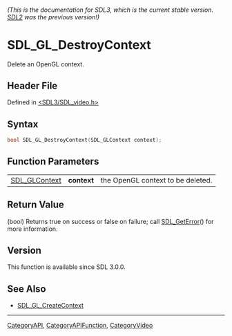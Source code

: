 ###### (This is the documentation for SDL3, which is the current stable version. [SDL2](https://wiki.libsdl.org/SDL2/) was the previous version!)
# SDL_GL_DestroyContext

Delete an OpenGL context.

## Header File

Defined in [<SDL3/SDL_video.h>](https://github.com/libsdl-org/SDL/blob/main/include/SDL3/SDL_video.h)

## Syntax

```c
bool SDL_GL_DestroyContext(SDL_GLContext context);
```

## Function Parameters

|                                |             |                                   |
| ------------------------------ | ----------- | --------------------------------- |
| [SDL_GLContext](SDL_GLContext) | **context** | the OpenGL context to be deleted. |

## Return Value

(bool) Returns true on success or false on failure; call
[SDL_GetError](SDL_GetError)() for more information.

## Version

This function is available since SDL 3.0.0.

## See Also

- [SDL_GL_CreateContext](SDL_GL_CreateContext)

----
[CategoryAPI](CategoryAPI), [CategoryAPIFunction](CategoryAPIFunction), [CategoryVideo](CategoryVideo)

